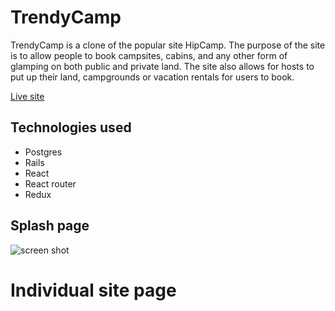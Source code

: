 # TrendyCamp

TrendyCamp is a clone of the popular site HipCamp. The purpose of the site is to allow people to book campsites, cabins, and any other form of glamping on both public and private land. The site also allows for hosts to put up their land, campgrounds or vacation rentals for users to book.

[Live site](https://trendycamp.herokuapp.com/#/)

## Technologies used
* Postgres
* Rails
* React
* React router
* Redux

## Splash page

![screen shot](https://user-images.githubusercontent.com/45123867/152576191-ae99cba1-b130-4355-87b5-da609c514eae.png)

# Individual site page


